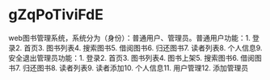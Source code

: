 # gZqPoTiviFdE
web图书管理系统，系统分为（身份）：普通用户、管理员。普通用户功能：1. 登录2. 首页3. 图书列表4. 搜索图书5. 借阅图书6. 归还图书7. 读者列表8. 个人信息9. 安全退出管理员功能：1. 登录2. 首页3. 图书列表4. 图书上架5. 搜索图书6. 借阅图书7. 归还图书8. 读者列表9. 读者添加10. 个人信息11. 用户管理12. 添加管理员 
